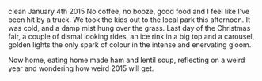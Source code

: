 clean
January 4th 2015
No coffee, no booze, good food and I feel like I’ve been hit by a truck. We took the kids out to the local park this afternoon. It was cold, and a damp mist hung over the grass. Last day of the Christmas fair, a couple of dismal looking rides, an ice rink in a big top and a carousel, golden lights the only spark of colour in the intense and enervating gloom.

Now home, eating home made ham and lentil soup, reflecting on a weird year and wondering how weird 2015 will get.
